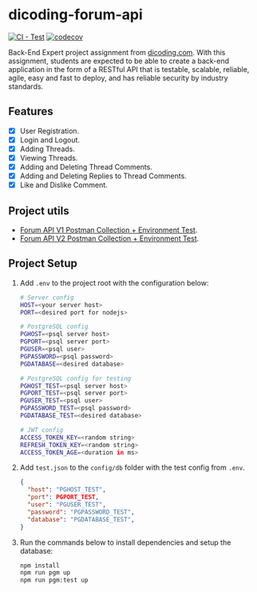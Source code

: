 [class-link]: https://www.dicoding.com/academies/276
[pm-v1]:
  https://github.com/dicodingacademy/a276-backend-expert-labs/raw/099-shared-content/shared-content/03-submission-content/01-Forum-API-V1/Forum%20API%20V1%20Test.zip
[pm-v2]:
  https://github.com/dicodingacademy/a276-backend-expert-labs/raw/099-shared-content/shared-content/03-submission-content/02-Forum-API-V2/Forum%20API%20V2%20Test.zip

# dicoding-forum-api

[![CI - Test](https://github.com/KeidsID/dicoding-forum-api/actions/workflows/ci-test.yml/badge.svg)](https://github.com/KeidsID/dicoding-forum-api/actions/workflows/ci-test.yml)
[![codecov](https://codecov.io/gh/KeidsID/dicoding-forum-api/branch/main/graph/badge.svg?token=J44SKMPO19)](https://codecov.io/gh/KeidsID/dicoding-forum-api)

Back-End Expert project assignment from [dicoding.com][class-link]. With this
assignment, students are expected to be able to create a back-end application in
the form of a RESTful API that is testable, scalable, reliable, agile, easy and
fast to deploy, and has reliable security by industry standards.

## Features

- [x] User Registration.
- [x] Login and Logout.
- [x] Adding Threads.
- [x] Viewing Threads.
- [x] Adding and Deleting Thread Comments.
- [x] Adding and Deleting Replies to Thread Comments.
- [x] Like and Dislike Comment.

## Project utils

- [Forum API V1 Postman Collection + Environment Test][pm-v1].
- [Forum API V2 Postman Collection + Environment Test][pm-v2].

## Project Setup

1. Add `.env` to the project root with the configuration below:

   ```sh
   # Server config
   HOST=<your server host>
   PORT=<desired port for nodejs>

   # PostgreSQL config
   PGHOST=<psql server host>
   PGPORT=<psql server port>
   PGUSER=<psql user>
   PGPASSWORD=<psql password>
   PGDATABASE=<desired database>

   # PostgreSQL config for testing
   PGHOST_TEST=<psql server host>
   PGPORT_TEST=<psql server port>
   PGUSER_TEST=<psql user>
   PGPASSWORD_TEST=<psql password>
   PGDATABASE_TEST=<desired database>

   # JWT config
   ACCESS_TOKEN_KEY=<random string>
   REFRESH_TOKEN_KEY=<random string>
   ACCESS_TOKEN_AGE=<duration in ms>
   ```

2. Add `test.json` to the `config/db` folder with the test config from `.env`.

   ```json
   {
     "host": "PGHOST_TEST",
     "port": PGPORT_TEST,
     "user": "PGUSER_TEST",
     "password": "PGPASSWORD_TEST",
     "database": "PGDATABASE_TEST",
   }
   ```

3. Run the commands below to install dependencies and setup the database:
   ```sh
   npm install
   npm run pgm up
   npm run pgm:test up
   ```
